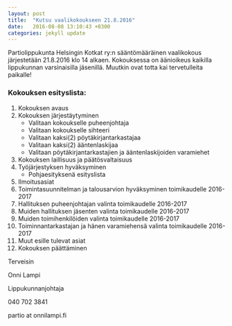 ```yaml
---
layout: post
title:  "Kutsu vaalikokoukseen 21.8.2016"
date:   2016-08-08 13:10:43 +0300
categories: jekyll update
---
```

Partiolippukunta Helsingin Kotkat ry:n sääntömääräinen vaalikokous järjestetään 21.8.2016 klo 14 alkaen. Kokouksessa on äänioikeus kaikilla lippukunnan varsinaisilla jäsenillä. Muutkin ovat totta kai tervetulleita paikalle!

 
### Kokouksen esityslista:

1. Kokouksen avaus
2. Kokouksen järjestäytyminen
   * Valitaan kokoukselle puheenjohtaja
   * Valitaan kokoukselle sihteeri
   * Valitaan kaksi(2) pöytäkirjantarkastajaa
   * Valitaan kaksi(2) ääntenlaskijaa
   * Valitaan pöytäkirjantarkastajien ja ääntenlaskijoiden varamiehet
3. Kokouksen laillisuus ja päätösvaltaisuus
4. Työjärjestyksen hyväksyminen
   * Pohjaesityksenä esityslista
5. Ilmoitusasiat
6. Toimintasuunnitelman ja talousarvion hyväksyminen toimikaudelle 2016-2017
7. Hallituksen puheenjohtajan valinta toimikaudelle 2016-2017
8. Muiden hallituksen jäsenten valinta toimikaudelle 2016-2017
9. Muiden toimihenkilöiden valinta toimikaudelle 2016-2017
10. Toiminnantarkastajan ja hänen varamiehensä valinta toimikaudelle 2016-2017
11. Muut esille tulevat asiat
12. Kokouksen päättäminen

 
Terveisin

Onni Lampi

Lippukunnanjohtaja

040 702 3841

partio at onnilampi.fi


